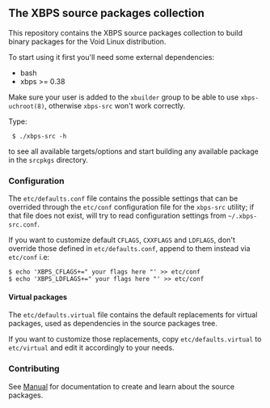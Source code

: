 ## The XBPS source packages collection

This repository contains the XBPS source packages collection to build binary packages
for the Void Linux distribution.

To start using it first you'll need some external dependencies:

- bash
- xbps >= 0.38

Make sure your user is added to the `xbuilder` group to be able to use `xbps-uchroot(8)`,
otherwise `xbps-src` won't work correctly.

Type:

     $ ./xbps-src -h

to see all available targets/options and start building any available package
in the `srcpkgs` directory.

### Configuration

The `etc/defaults.conf` file contains the possible settings that can be overrided
through the `etc/conf` configuration file for the `xbps-src` utility; if that file
does not exist, will try to read configuration settings from `~/.xbps-src.conf`.

If you want to customize default `CFLAGS`, `CXXFLAGS` and `LDFLAGS`, don't override
those defined in `etc/defaults.conf`, append to them instead via `etc/conf` i.e:

    $ echo 'XBPS_CFLAGS+=" your flags here "' >> etc/conf
    $ echo 'XBPS_LDFLAGS+=" your flags here "' >> etc/conf

#### Virtual packages

The `etc/defaults.virtual` file contains the default replacements for virtual packages,
used as dependencies in the source packages tree.

If you want to customize those replacements, copy `etc/defaults.virtual` to `etc/virtual`
and edit it accordingly to your needs.

### Contributing

See [Manual](https://github.com/voidlinux/xbps-packages/blob/master/Manual.md)
for documentation to create and learn about the source packages.
